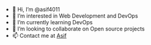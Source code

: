 - 👋 Hi, I’m @asif4011
- 👀 I’m interested in Web Development and DevOps
- 🌱 I’m currently learning DevOps
- 💞️ I’m looking to collaborate on Open source projects
- 📫 Contact me at [Asif](http://asif4011.github.io/portfolio)

<!---
asif4011/asif4011 is a ✨ special ✨ repository because its `README.md` (this file) appears on your GitHub profile.
You can click the Preview link to take a look at your changes.
--->
